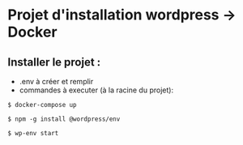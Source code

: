 # Projet d'installation wordpress -> Docker

## Installer le projet :

- .env à créer et remplir
- commandes à executer (à la racine du projet):
```
$ docker-compose up

$ npm -g install @wordpress/env

$ wp-env start
```

